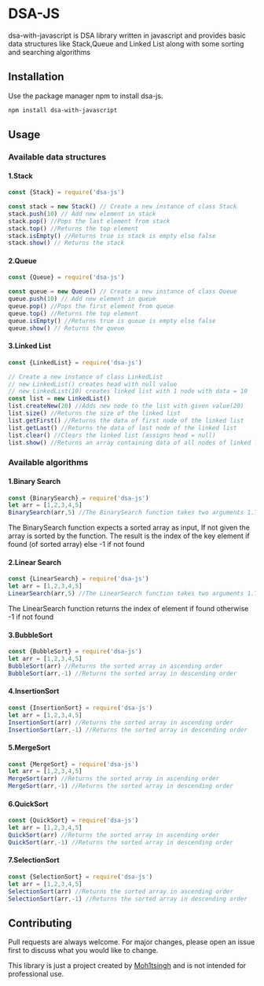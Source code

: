 # DSA-JS

dsa-with-javascript is DSA library written in javascript and provides basic data structures like Stack,Queue and Linked List along with some sorting and searching algorithms

## Installation

Use the package manager npm to install dsa-js.

```bash
npm install dsa-with-javascript
```

## Usage
### Available data structures 
#### 1.Stack
```javascript
const {Stack} = require('dsa-js')

const stack = new Stack() // Create a new instance of class Stack
stack.push(10) // Add new element in stack
stack.pop() //Pops the last element from stack
stack.top() //Returns the top element
stack.isEmpty() //Returns true is stack is empty else false
stack.show() // Returns the stack
```
#### 2.Queue
```javascript
const {Queue} = require('dsa-js')

const queue = new Queue() // Create a new instance of class Queue
queue.push(10) // Add new element in queue
queue.pop() //Pops the first element from queue
queue.top() //Returns the top element
queue.isEmpty() //Returns true is queue is empty else false
queue.show() // Returns the queue
```
#### 3.Linked List
```javascript
const {LinkedList} = require('dsa-js')

// Create a new instance of class LinkedList
// new LinkedList() creates head with null value
// new LinkedList(10) creates linked list with 1 node with data = 10
const list = new LinkedList()
list.createNew(20) //Adds new node to the list with given value(20)
list.size() //Returns the size of the linked list
list.getFirst() //Returns the data of first node of the linked list
list.getLast() //Returns the data of last node of the linked list
list.clear() //Clears the linked list (assigns head = null)
list.show() //Returns an array containing data of all nodes of linked list
```

### Available algorithms
#### 1.Binary Search 
```javascript
const {BinarySearch} = require('dsa-js')
let arr = [1,2,3,4,5]
BinarySearch(arr,5) //The BinarySearch function takes two arguments 1.The array and 2.Key
```
The BinarySearch function expects a sorted array as input, If not given the array is sorted by the function.
The result is the index of the key element if found (of sorted array) else -1 if not found
#### 2.Linear Search 
```javascript
const {LinearSearch} = require('dsa-js')
let arr = [1,2,3,4,5]
LinearSearch(arr,5) //The LinearSearch function takes two arguments 1.The array and 2.Key
```
The LinearSearch function returns the index of element if found otherwise -1 if not found

#### 3.BubbleSort
```javascript
const {BubbleSort} = require('dsa-js')
let arr = [1,2,3,4,5]
BubbleSort(arr) //Returns the sorted array in ascending order
BubbleSort(arr,-1) //Returns the sorted array in descending order
```

#### 4.InsertionSort
```javascript
const {InsertionSort} = require('dsa-js')
let arr = [1,2,3,4,5]
InsertionSort(arr) //Returns the sorted array in ascending order
InsertionSort(arr,-1) //Returns the sorted array in descending order
```

#### 5.MergeSort
```javascript
const {MergeSort} = require('dsa-js')
let arr = [1,2,3,4,5]
MergeSort(arr) //Returns the sorted array in ascending order
MergeSort(arr,-1) //Returns the sorted array in descending order
```

#### 6.QuickSort
```javascript
const {QuickSort} = require('dsa-js')
let arr = [1,2,3,4,5]
QuickSort(arr) //Returns the sorted array in ascending order
QuickSort(arr,-1) //Returns the sorted array in descending order
```

#### 7.SelectionSort
```javascript
const {SelectionSort} = require('dsa-js')
let arr = [1,2,3,4,5]
SelectionSort(arr) //Returns the sorted array in ascending order
SelectionSort(arr,-1) //Returns the sorted array in descending order
```

## Contributing

Pull requests are always welcome. For major changes, please open an issue first
to discuss what you would like to change.

This library is just a project created by [Moh1tsingh](https://github.com/Moh1tsingh) and is not intended for professional use.
